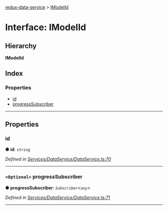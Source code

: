[redux-data-service](../README.md) > [IModelId](../interfaces/imodelid.md)

# Interface: IModelId

## Hierarchy

**IModelId**

## Index

### Properties

* [id](imodelid.md#id)
* [progressSubscriber](imodelid.md#progresssubscriber)

---

## Properties

<a id="id"></a>

###  id

**● id**: *`string`*

*Defined in [Services/DataService/DataService.ts:70](https://github.com/Rediker-Software/redux-data-service/blob/b275c20/src/Services/DataService/DataService.ts#L70)*

___
<a id="progresssubscriber"></a>

### `<Optional>` progressSubscriber

**● progressSubscriber**: *`Subscriber`<`any`>*

*Defined in [Services/DataService/DataService.ts:71](https://github.com/Rediker-Software/redux-data-service/blob/b275c20/src/Services/DataService/DataService.ts#L71)*

___

